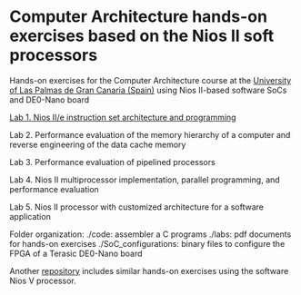 # Computer Architecture hands-on exercises based on the Nios II soft processors
Hands-on exercises for the Computer Architecture course at the [University of Las Palmas de Gran Canaria (Spain)](https://internacional.ulpgc.es/en/) using Nios II-based software SoCs and DE0-Nano board

[Lab 1. Nios II/e instruction set architecture and programming](vipl-dbd/ComputerArchitecture_NiosII/blob/main/labs/lab1/lab1tutorial.pdf)

Lab 2. Performance evaluation of the memory hierarchy of a computer and reverse engineering of the data cache memory

Lab 3. Performance evaluation of pipelined processors

Lab 4. Nios II multiprocessor implementation, parallel programming, and performance evaluation

Lab 5. Nios II processor with customized architecture for a software application

Folder organization:
./code: assembler a C programs
./labs: pdf documents for hands-on exercises
./SoC_configurations: binary files to configure the FPGA of a Terasic DE0-Nano board

Another [repository](https://github.com/vipl-dbd/ComputerArchitecture_NiosV) includes similar hands-on exercises using the software Nios V processor.